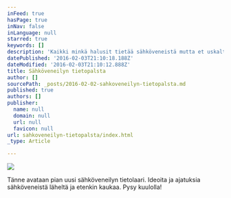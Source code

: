 ```yaml
---
inFeed: true
hasPage: true
inNav: false
inLanguage: null
starred: true
keywords: []
description: 'Kaikki minkä halusit tietää sähköveneistä mutta et uskaltanut kysyä!'
datePublished: '2016-02-03T21:10:18.188Z'
dateModified: '2016-02-03T21:10:12.888Z'
title: Sähköveneilyn tietopalsta
author: []
sourcePath: _posts/2016-02-02-sahkoveneilyn-tietopalsta.md
published: true
authors: []
publisher:
  name: null
  domain: null
  url: null
  favicon: null
url: sahkoveneilyn-tietopalsta/index.html
_type: Article

---
```

![](https://the-grid-user-content.s3-us-west-2.amazonaws.com/36ea4342-4f25-4179-9850-8aab9d092bed.JPG)

Tänne avataan pian uusi sähköveneilyn tietolaari. Ideoita ja ajatuksia sähköveneistä läheltä ja etenkin kaukaa. Pysy kuulolla!